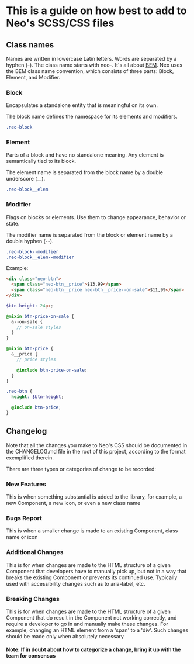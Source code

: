 # This is a guide on how best to add to Neo's SCSS/CSS files

## Class names

Names are written in lowercase Latin letters.
Words are separated by a hyphen (-).
The class name starts with neo-.
It's all about [BEM](http://getbem.com/naming/). Neo uses the BEM class name convention, which consists of three parts: Block, Element, and Modifier.

### Block

Encapsulates a standalone entity that is meaningful on its own.

The block name defines the namespace for its elements and modifiers.

```css
.neo-block
```

### Element

Parts of a block and have no standalone meaning. Any element is semantically tied to its block.

The element name is separated from the block name by a double underscore (__).

```css
.neo-block__elem
```

### Modifier

Flags on blocks or elements. Use them to change appearance, behavior or state.

The modifier name is separated from the block or element name by a double hyphen (--).

```css
.neo-block--modifier
.neo-block__elem--modifier
```

Example:

```html
<div class="neo-btn">
  <span class="neo-btn__price">$13,99</span>
  <span class="neo-btn__price neo-btn__price--on-sale">$11,99</span>
</div>
```

```scss
$btn-height: 24px;

@mixin btn-price-on-sale {
  &--on-sale {
    // on-sale styles
  }
}

@mixin btn-price {
  &__price {
    // price styles

    @include btn-price-on-sale;
  }
}

.neo-btn {
  height: $btn-height;

  @include btn-price;
}
```

## Changelog

Note that all the changes you make to Neo's CSS should be documented in the CHANGELOG.md file in the root of this project, according to the format exemplified therein.

There are three types or categories of change to be recorded:

### New Features

This is when something substantial is added to the library, for example, a new Component, a new icon, or even a new class name

### Bugs Report

This is when a smaller change is made to an existing Component, class name or icon

### Additional Changes

This is for when changes are made to the HTML structure of a given Component that developers have to manually pick up, but not in a way that breaks the existing Component or prevents its continued use. Typically used with accessibility changes such as to aria-label, etc.

### Breaking Changes

This is for when changes are made to the HTML structure of a given Component that do result in the Component not working correctly, and require a developer to go in and manually make these changes. For example, changing an HTML element from a 'span' to a 'div'. Such changes should be made only when absolutely necessary

#### Note: If in doubt about how to categorize a change, bring it up with the team for consensus